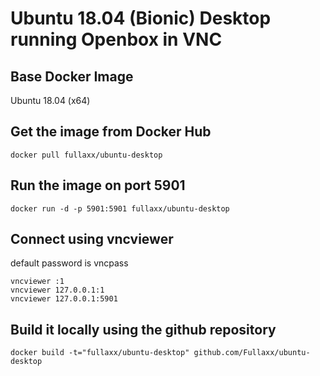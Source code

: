# Ubuntu 18.04 (Bionic) Desktop running Openbox in VNC

## Base Docker Image
Ubuntu 18.04 (x64)

## Get the image from Docker Hub

    docker pull fullaxx/ubuntu-desktop

## Run the image on port 5901

    docker run -d -p 5901:5901 fullaxx/ubuntu-desktop

## Connect using vncviewer

default password is vncpass

    vncviewer :1
    vncviewer 127.0.0.1:1
    vncviewer 127.0.0.1:5901

## Build it locally using the github repository

    docker build -t="fullaxx/ubuntu-desktop" github.com/Fullaxx/ubuntu-desktop
